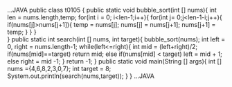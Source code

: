 ...JAVA
public class t0105 {
	public static void bubble_sort(int [] nums){
		int len = nums.length,temp;
		for(int i = 0; i<len-1;i++){
			 for(int j= 0;j<len-1-i;j++){
				 if(nums[j]>nums[j+1]){
					  temp = nums[j];
					    nums[j] = nums[j+1];
					    nums[j+1] = temp;
				 }
		}
	  }  
	}
	public static int search(int [] nums, int target){
	    bubble_sort(nums);
	  int left = 0, right = nums.length-1;
	    while(left<=right){
		  int mid = (left+right)/2;
		  if(nums[mid]==target) return mid;
		  else if(nums[mid] < target)
			     left = mid + 1;
		  else
			    right = mid -1;
		 }
	 return -1;
	}
  public static void main(String [] args){
		int [] nums ={4,6,8,2,3,0,7};
		int target = 8;
		System.out.println(search(nums,target));
}
}
...JAVA
